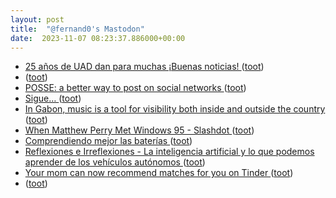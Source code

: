 ```yaml
---
layout: post
title:  "@fernand0's Mastodon"
date:  2023-11-07 08:23:37.886000+00:00
---
```

*  [25 años de UAD dan para muchas ¡Buenas noticias! ](https://unaaldia.hispasec.com/2023/10/25-aniverario-uad-dan-para-muchas-buenas-noticias.htm) ([toot](https://mastodon.social/@fernand0/111368301306545759))
*  [ ](https://mastodon.social/users/fernand0/statuses/111367814289026214/activity) ([toot](https://mastodon.social/users/fernand0/statuses/111367814289026214/activity))
*  [POSSE: a better way to post on social networks ](https://www.theverge.com/2023/10/23/23928550/posse-posting-activitypub-standard-twitter-tumblr-mastodo) ([toot](https://mastodon.social/@fernand0/111365250433232948))
*  [Sigue… ](https://avecesunafoto.wordpress.com/2023/11/06/sigue) ([toot](https://mastodon.social/@fernand0/111365077808846937))
*  [In Gabon, music is a tool for visibility both inside and outside the country ](https://globalvoices.org/2023/11/04/in-gabon-music-is-a-tool-for-visibility-both-inside-and-outside-the-country) ([toot](https://mastodon.social/@fernand0/111365018865611702))
*  [When Matthew Perry Met Windows 95 - Slashdot ](https://entertainment.slashdot.org/story/23/10/30/0038235/when-matthew-perry-met-windows-9) ([toot](https://mastodon.social/@fernand0/111364759295320586))
*  [Comprendiendo mejor las baterías ](https://fernand0.github.io//comprender-baterias) ([toot](https://mastodon.social/@fernand0/111364720036143048))
*  [
         Reflexiones e Irreflexiones - La inteligencia artificial y lo que podemos aprender de los vehículos autónomos
       ](http://fernand0.blogalia.com//historias/7878) ([toot](https://mastodon.social/@fernand0/111364589827636507))
*  [Your mom can now recommend matches for you on Tinder ](https://www.businessinsider.com/tinder-matchmaker-feature-lets-friends-family-recommend-potential-matches-dating-2023-1) ([toot](https://mastodon.social/@fernand0/111364469607656036))
*  [ ](https://masto.es/@Game8oy_72) ([toot](https://mastodon.social/@fernand0/111364243609535718))
